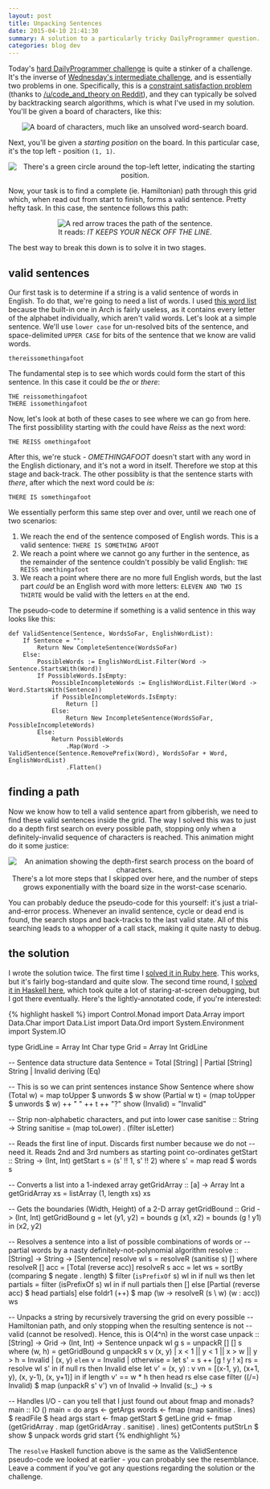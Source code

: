 ```yaml
---
layout: post
title: Unpacking Sentences
date: 2015-04-10 21:41:30
summary: A solution to a particularly tricky DailyProgrammer question.
categories: blog dev
---
```

Today's [hard DailyProgrammer challenge](//www.reddit.com/r/dailyprogrammer/comments/322hh0/) is quite a stinker of a challenge. It's the inverse of [Wednesday's intermediate challenge](//www.reddit.com/r/dailyprogrammer/comments/31thwb/), and is essentially two problems in one. Specifically, this is a [constraint satisfaction problem](http://en.wikipedia.org/wiki/Constraint_satisfaction_problem) (thanks to [/u/code\_and\_theory on Reddit](http://www.reddit.com/r/dailyprogrammer/comments/322hh0/20150410_challenge_209_hard_unpacking_a_sentence/cq7ye9z?context=1)), and they can typically be solved by backtracking search algorithms, which is what I've used in my solution. You'll be given a board of characters, like this:

<div style="text-align: center">
  <img alt="A board of characters, much like an unsolved word-search board." src="{{ site.base_url }}/images/unpacking/1.png" /><br/>
  <!-- <span class="post-meta small"></span> -->
</div>

Next, you'll be given a *starting position* on the board. In this particular case, it's the top left - position `(1, 1)`.

<div style="text-align: center">
  <img alt="There's a green circle around the top-left letter, indicating the starting position." src="{{ site.base_url }}/images/unpacking/2.png" /><br/>
  <!-- <span class="post-meta small"></span> -->
</div>

Now, your task is to find a complete (ie. Hamiltonian) path through this grid which, when read out from start to finish, forms a valid sentence. Pretty hefty task. In this case, the sentence follows this path:

<div style="text-align: center">
  <img alt="A red arrow traces the path of the sentence." src="{{ site.base_url }}/images/unpacking/3.png" /><br/>
  <span class="post-meta small">It reads: <em>IT KEEPS YOUR NECK OFF THE LINE</em>.</span>
</div>

The best way to break this down is to solve it in two stages.

## valid sentences

Our first task is to determine if a string is a valid sentence of words in English. To do that, we're going to need a list of words. I used [this word list](https://gist.githubusercontent.com/Quackmatic/512736d51d84277594f2/raw/words) because the built-in one in Arch is fairly useless, as it contains every letter of the alphabet individually, which aren't valid words. Let's look at a simple sentence. We'll use `lower case` for un-resolved bits of the sentence, and space-delimited `UPPER CASE` for bits of the sentence that we know are valid words.

    thereissomethingafoot

The fundamental step is to see which words could form the start of this sentence. In this case it could be *the* or *there*:

    THE reissomethingafoot
    THERE issomethingafoot

Now, let's look at both of these cases to see where we can go from here. The first possiblility starting with *the* could have *Reiss* as the next word:

    THE REISS omethingafoot

After this, we're stuck - *OMETHINGAFOOT* doesn't start with any word in the English dictionary, and it's not a word in itself. Therefore we stop at this stage and back-track. The other possiblity is that the sentence starts with *there*, after which the next word could be *is*:

    THERE IS somethingafoot

We essentially perform this same step over and over, until we reach one of two scenarios:

1. We reach the end of the sentence composed of English words. This is a valid sentence: `THERE IS SOMETHING AFOOT`
2. We reach a point where we cannot go any further in the sentence, as the remainder of the sentence couldn't possibly be valid English: `THE REISS omethingafoot`
3. We reach a point where there are no more full English words, but the last part *could* be an English word with more letters: `ELEVEN AND TWO IS THIRTE` would be valid with the letters `en` at the end.

The pseudo-code to determine if something is a valid sentence in this way looks like this:

    def ValidSentence(Sentence, WordsSoFar, EnglishWordList):
        If Sentence = "":
            Return New CompleteSentence(WordsSoFar)
        Else:
            PossibleWords := EnglishWordList.Filter(Word -> Sentence.StartsWith(Word))
            If PossibleWords.IsEmpty: 
                PossibleIncompleteWords := EnglishWordList.Filter(Word -> Word.StartsWith(Sentence))
                if PossibleIncompleteWords.IsEmpty: 
                    Return [] 
                Else: 
                    Return New IncompleteSentence(WordsSoFar, PossibleIncompleteWords)
            Else: 
                Return PossibleWords
                    .Map(Word -> ValidSentence(Sentence.RemovePrefix(Word), WordsSoFar + Word, EnglishWordList)
                    .Flatten()

## finding a path

Now we know how to tell a valid sentence apart from gibberish, we need to find these valid sentences inside the grid. The way I solved this was to just do a depth first search on every possible path, stopping only when a definitely-invalid sequence of characters is reached. This animation might do it some justice:

<div style="text-align: center">
  <img alt="An animation showing the depth-first search process on the board of characters." src="{{ site.base_url }}/images/unpacking/4.gif" /><br/>
  <span class="post-meta small">There's a lot more steps that I skipped over here, and the number of steps grows exponentially with the board size in the worst-case scenario.</span>
</div>

You can probably deduce the pseudo-code for this yourself: it's just a trial-and-error process. Whenever an invalid sentence, cycle or dead end is found, the search stops and back-tracks to the last valid state. All of this searching leads to a whopper of a call stack, making it quite nasty to debug.

## the solution

I wrote the solution twice. The first time I [solved it in Ruby here](https://gist.github.com/Quackmatic/087b59ea3b946ffb5b98). This works, but it's fairly bog-standard and quite slow. The second time round, I [solved it in Haskell here](https://gist.github.com/Quackmatic/07bb53f1750a05ebf87e), which took quite a lot of staring-at-screen debugging, but I got there eventually. Here's the lightly-annotated code, if you're interested:

{% highlight haskell %}
import Control.Monad
import Data.Array
import Data.Char
import Data.List
import Data.Ord
import System.Environment
import System.IO

type GridLine = Array Int Char
type Grid = Array Int GridLine

-- Sentence data structure
data Sentence = Total [String]
              | Partial [String] String
              | Invalid deriving (Eq)

-- This is so we can print sentences
instance Show Sentence where
    show (Total w)     = map toUpper $ unwords $ w
    show (Partial w t) = (map toUpper $ unwords $ w) ++ " " ++ t ++ "?"
    show (Invalid)     = "Invalid"

-- Strip non-alphabetic characters, and put into lower case
sanitise :: String -> String
sanitise = (map toLower) . (filter isLetter)

-- Reads the first line of input. Discards first number because we do not
-- need it. Reads 2nd and 3rd numbers as starting point co-ordinates
getStart :: String -> (Int, Int)
getStart s = (s' !! 1, s' !! 2) where s' = map read $ words s

-- Converts a list into a 1-indexed array
getGridArray :: [a] -> Array Int a
getGridArray xs = listArray (1, length xs) xs

-- Gets the boundaries (Width, Height) of a 2-D array
getGridBound :: Grid -> (Int, Int)
getGridBound g = let (y1, y2) = bounds g
                     (x1, x2) = bounds (g ! y1)
                 in  (x2, y2)

-- Resolves a sentence into a list of possible combinations of words or
-- partial words by a nasty definitely-not-polynomial algorithm
resolve :: [String] -> String -> [Sentence]
resolve wl s = resolveR (sanitise s) [] where
    resolveR [] acc = [Total (reverse acc)]
    resolveR  s acc = let ws = sortBy (comparing $ negate . length) $ filter (`isPrefixOf` s) wl
                      in  if null ws
                              then let partials = filter (isPrefixOf s) wl
                                   in  if null partials
                                           then []
                                       else [Partial (reverse acc) $ head partials]
                              else foldr1 (++) $ map (\w -> resolveR (s \\ w) (w : acc)) ws

-- Unpacks a string by recursively traversing the grid on every possible
-- Hamiltonian path, and only stopping when the resulting sentence is not
-- valid (cannot be resolved). Hence, this is O(4^n) in the worst case
unpack :: [String] -> Grid -> (Int, Int) -> Sentence
unpack wl g s = unpackR [] [] s where
    (w, h) = getGridBound g
    unpackR s v (x, y)
        | x < 1 || y < 1 || x > w || y > h = Invalid
        | (x, y) `elem` v = Invalid
        | otherwise
            = let s' = s ++ [g ! y ! x]
                  rs = resolve wl s'
              in  if null rs
                      then Invalid
                      else let v' = (x, y) : v
                               vn = [(x-1, y), (x+1, y), (x, y-1), (x, y+1)]
                           in  if length v' == w * h
                                   then head rs
                               else
                                   case filter ((/=) Invalid) $
                                        map (unpackR s' v') vn  of
                                       Invalid -> Invalid
                                       (s:_)   -> s

-- Handles I/O - can you tell that I just found out about fmap and monads?
main :: IO ()
main = do args  <- getArgs
          words <- fmap (map sanitise . lines) $ readFile $ head args
          start <- fmap getStart $ getLine
          grid  <- fmap (getGridArray . map (getGridArray . sanitise) . lines) getContents
          putStrLn $ show $ unpack words grid start
{% endhighlight %}

The `resolve` Haskell function above is the same as the ValidSentence pseudo-code we looked at earlier - you can probably see the resemblance. Leave a comment if you've got any questions regarding the solution or the challenge.
